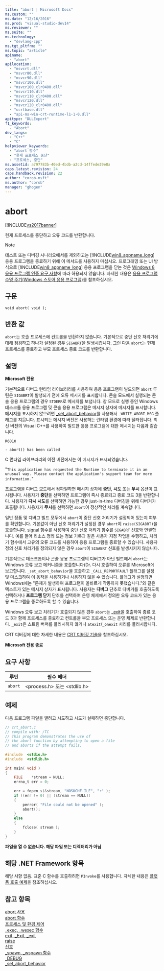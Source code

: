 ```yaml
---
title: "abort | Microsoft Docs"
ms.custom: ""
ms.date: "12/16/2016"
ms.prod: "visual-studio-dev14"
ms.reviewer: ""
ms.suite: ""
ms.technology: 
  - "devlang-cpp"
ms.tgt_pltfrm: ""
ms.topic: "article"
apiname: 
  - "abort"
apilocation: 
  - "msvcrt.dll"
  - "msvcr80.dll"
  - "msvcr90.dll"
  - "msvcr100.dll"
  - "msvcr100_clr0400.dll"
  - "msvcr110.dll"
  - "msvcr110_clr0400.dll"
  - "msvcr120.dll"
  - "msvcr120_clr0400.dll"
  - "ucrtbase.dll"
  - "api-ms-win-crt-runtime-l1-1-0.dll"
apitype: "DLLExport"
f1_keywords: 
  - "Abort"
dev_langs: 
  - "C++"
  - "C"
helpviewer_keywords: 
  - "abort 함수"
  - "현재 프로세스 중단"
  - "프로세스, 중단"
ms.assetid: a797783b-40ed-4bdb-a2cd-14ffede39e8a
caps.latest.revision: 24
caps.handback.revision: 22
author: "corob-msft"
ms.author: "corob"
manager: "ghogen"
---
```

# abort
[!INCLUDE[vs2017banner](../../assembler/inline/includes/vs2017banner.md)]

현재 프로세스를 중단하고 오류 코드를 반환합니다.  
  
> [!NOTE]
>  테스트 또는 디버깅 시나리오에서를 제외하고는 [!INCLUDE[win8_appname_long](../../build/includes/win8_appname_long_md.md)] 응용 프로그램을 종료하기 위해 이 메서드를 사용하지 마십시오.  프로그래밍 또는 UI 방식으로 [!INCLUDE[win8_appname_long](../../build/includes/win8_appname_long_md.md)] 응용 프로그램을 닫는 것은 [Windows 8 응용 프로그램 인증 요구 사항](http://go.microsoft.com/fwlink/?LinkId=262889)에 따라 허용되지 않습니다.  자세한 내용은 [응용 프로그램 수명 주기\(Windows 스토어 응용 프로그램\)](http://go.microsoft.com/fwlink/?LinkId=262853)를 참조하십시오.  
  
## 구문  
  
```  
void abort( void );  
```  
  
## 반환 값  
 `abort`는 호출 프로세스에 컨트롤을 반환하지 않습니다.  기본적으로 중단 신호 처리기에 대해 점검하고 하나가 설정된 경우 `SIGABRT`을 발생시킵니다.  그런 다음 `abort`는 현재 프로세스를 종료하고 부모 프로세스 종료 코드를 반환합니다.  
  
## 설명  
 **Microsoft 전용**  
  
 기본적으로 디버그 런타임 라이브러리를 사용하여 응용 프로그램이 빌드되면 `abort` 루틴은 `SIGABRT`이 발생되기 전에 오류 메시지를 표시합니다.  콘솔 모드에서 실행되는 콘솔 응용 프로그램의 경우 `STDERR`로 메시지를 보냅니다.  창 모드로 실행 중인 Windows 데스크톱 응용 프로그램 및 콘솔 응용 프로그램은 메시지 상자에 메시지를 표시합니다.  메시지를 표시하지 않으려면 [\_set\_abort\_behavior](../../c-runtime-library/reference/set-abort-behavior.md)를 사용해서 `_WRITE_ABORT_MSG` 플래그를 지웁니다.  표시되는 메시지 버전은 사용하는 런타임 환경에 따라 달라집니다.  최신 버전의 Visual C\+\+를 사용하여 빌드한 응용 프로그램에 대한 메시지는 다음과 같습니다.  
  
 `R6010`  
  
 `- abort() has been called`  
  
 C 런타임 라이브러리의 이전 버전에서는 이 메시지가 표시되었습니다.  
  
 "`This application has requested the Runtime to terminate it in an unusual way. Please contact the application's support team for more information.`"  
  
 프로그램을 디버그 모드에서 컴파일하면 메시지 상자에 **중단**, **시도** 또는 **무시** 옵션이 표시됩니다.  사용자가 **중단**을 선택하면 프로그램이 즉시 종료되고 종료 코드 3을 반환합니다.  사용자가 **다시 시도**를 선택하면 가능한 경우 just\-in\-time 디버깅을 위해 디버거가 호출됩니다.  사용자가 **무시**를 선택하면 `abort`이 정상적인 처리를 계속합니다.  
  
 일반 정품 및 디버그 빌드 모두에서 `abort`이 중단 신호 처리기가 설정되어 있는지 여부를 확인합니다.  기본값이 아닌 신호 처리기가 설정된 경우 `abort`이 `raise(SIGABRT)`을 호출합니다.  [signal](../../c-runtime-library/reference/signal.md) 함수를 사용하여 중단 신호 처리기 함수를 `SIGABRT` 신호와 연결합니다.  예를 들어 리소스 정리 또는 정보 기록과 같은 사용자 지정 작업을 수행하고, 처리기 함수에서 고유의 오류 코드를 사용하여 응용 프로그램을 종료할 수 있습니다.  사용자 정의 신호 처리기를 정의되지 않은 경우 `abort`이 `SIGABRT` 신호를 발생시키지 않습니다.  
  
 기본적으로 데스크톱이나 콘솔 응용 프로그램의 디버그가 아닌 빌드에서 `abort`는 Windows 오류 보고 메커니즘을 호출합니다\(Dr.  다시 호출하여 오류를 Microsoft에 보고합니다.  `_set_abort_behavior`을 호출하고 `_CALL_REPORTFAULT` 플래그를 설정 및 마스크하여 이 동작을 사용하거나 사용하지 않을 수 있습니다.  플래그가 설정되면 Windows에는 "문제가 발생하여 프로그램이 올바르게 작동하지 못했습니다."와 같은 텍스트가 있는 메시지 상자가 표시됩니다. 사용자는 **디버그** 단추로 디버거를 호출하도록 선택하거나 **프로그램 닫기** 단추를 선택하여 운영 체제에서 정의한 오류 코드가 있는 응용 프로그램을 종료하도록 할 수 있습니다.  
  
 Windows 오류 보고 처리기가 호출되지 않은 경우 `abort`는 [\_exit](../../c-runtime-library/reference/exit-exit-exit.md)을 호출하여 종료 코드 3과 함께 프로세스를 종료하고 컨트롤을 부모 프로세스 또는 운영 체제로 반환합니다.  `_exit`은 스트림 버퍼를 플러시하지 않거나 `atexit`\/`_onexit` 처리를 플러시합니다.  
  
 CRT 디버깅에 대한 자세한 내용은 [CRT 디버깅 기술](../Topic/CRT%20Debugging%20Techniques.md)을 참조하십시오.  
  
 **Microsoft 전용 종료**  
  
## 요구 사항  
  
|루틴|필수 헤더|  
|--------|-----------|  
|`abort`|\<process.h\> 또는 \<stdlib.h\>|  
  
## 예제  
 다음 프로그램 파일을 열려고 시도하고 시도가 실패하면 중단합니다.  
  
```c  
// crt_abort.c  
// compile with: /TC  
// This program demonstrates the use of  
// the abort function by attempting to open a file  
// and aborts if the attempt fails.  
  
#include  <stdio.h>  
#include  <stdlib.h>  
  
int main( void )  
{  
    FILE    *stream = NULL;  
    errno_t err = 0;  
  
    err = fopen_s(&stream, "NOSUCHF.ILE", "r" );  
    if ((err != 0) || (stream == NULL))  
    {  
        perror( "File could not be opened" );  
        abort();  
    }  
    else  
    {  
        fclose( stream );  
    }  
}  
```  
  
  **파일을 열 수 없습니다. 해당 파일 또는 디렉터리가 아님**   
## 해당 .NET Framework 항목  
 해당 사항 없음. 표준 C 함수를 호출하려면 `PInvoke`를 사용합니다. 자세한 내용은 [플랫폼 호출 예제](../Topic/Platform%20Invoke%20Examples.md)을 참조하십시오.  
  
## 참고 항목  
 [abort 사용](../../cpp/using-abort.md)   
 [abort 함수](../../c-language/abort-function-c.md)   
 [프로세스 및 환경 제어](../../c-runtime-library/process-and-environment-control.md)   
 [\_exec, \_wexec 함수](../../c-runtime-library/exec-wexec-functions.md)   
 [exit, \_Exit, \_exit](../../c-runtime-library/reference/exit-exit-exit.md)   
 [raise](../../c-runtime-library/reference/raise.md)   
 [신호](../../c-runtime-library/reference/signal.md)   
 [\_spawn, \_wspawn 함수](../../c-runtime-library/spawn-wspawn-functions.md)   
 [\_DEBUG](../../c-runtime-library/debug.md)   
 [\_set\_abort\_behavior](../../c-runtime-library/reference/set-abort-behavior.md)